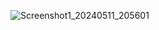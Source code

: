 
![Screenshot1_20240511_205601](https://github.com/mk642/Android-week/assets/53805997/284186c4-2ad4-4e64-9f59-ac017da6f64f)
